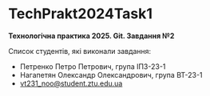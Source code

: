# TechPrakt2024Task1
**Технологічна практика 2025. Git. Завдання №2**

Список студентів, які виконали завдання:
* Петренко Петро Петрович, група ІПЗ-23-1
* Нагапетян Олександр Олександрович, група ВТ-23-1
* vt231_noo@student.ztu.edu.ua

